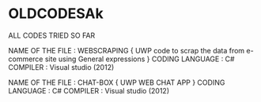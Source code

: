 # OLDCODESAk
ALL CODES TRIED SO FAR


NAME OF THE FILE : WEBSCRAPING { UWP code to scrap the data from e-commerce site using General expressions }
CODING LANGUAGE : C#
COMPILER : Visual studio (2012)


NAME OF THE FILE : CHAT-BOX { UWP WEB CHAT APP }
CODING LANGUAGE : C#
COMPILER : Visual studio (2012)
